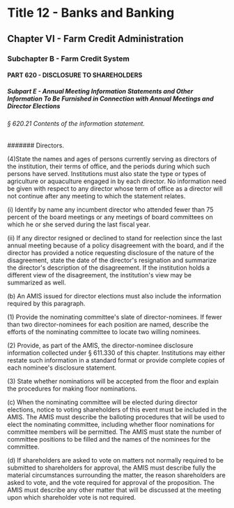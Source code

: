 
# Title 12 - Banks and Banking
## Chapter VI - Farm Credit Administration
### Subchapter B - Farm Credit System
#### PART 620 - DISCLOSURE TO SHAREHOLDERS
##### Subpart E - Annual Meeting Information Statements and Other Information To Be Furnished in Connection with Annual Meetings and Director Elections
###### § 620.21 Contents of the information statement.
####### Directors.

(4)State the names and ages of persons currently serving as directors of the institution, their terms of office, and the periods during which such persons have served. Institutions must also state the type or types of agriculture or aquaculture engaged in by each director. No information need be given with respect to any director whose term of office as a director will not continue after any meeting to which the statement relates.

(i) Identify by name any incumbent director who attended fewer than 75 percent of the board meetings or any meetings of board committees on which he or she served during the last fiscal year.

(ii) If any director resigned or declined to stand for reelection since the last annual meeting because of a policy disagreement with the board, and if the director has provided a notice requesting disclosure of the nature of the disagreement, state the date of the director's resignation and summarize the director's description of the disagreement. If the institution holds a different view of the disagreement, the institution's view may be summarized as well.

(b) An AMIS issued for director elections must also include the information required by this paragraph.

(1) Provide the nominating committee's slate of director-nominees. If fewer than two director-nominees for each position are named, describe the efforts of the nominating committee to locate two willing nominees.

(2) Provide, as part of the AMIS, the director-nominee disclosure information collected under § 611.330 of this chapter. Institutions may either restate such information in a standard format or provide complete copies of each nominee's disclosure statement.

(3) State whether nominations will be accepted from the floor and explain the procedures for making floor nominations.

(c) When the nominating committee will be elected during director elections, notice to voting shareholders of this event must be included in the AMIS. The AMIS must describe the balloting procedures that will be used to elect the nominating committee, including whether floor nominations for committee members will be permitted. The AMIS must state the number of committee positions to be filled and the names of the nominees for the committee.

(d) If shareholders are asked to vote on matters not normally required to be submitted to shareholders for approval, the AMIS must describe fully the material circumstances surrounding the matter, the reason shareholders are asked to vote, and the vote required for approval of the proposition. The AMIS must describe any other matter that will be discussed at the meeting upon which shareholder vote is not required.
